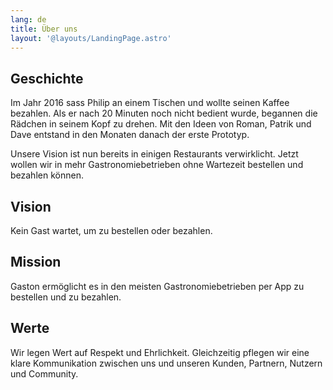 ```yaml
---
lang: de
title: Über uns
layout: '@layouts/LandingPage.astro'
---
```


## Geschichte

Im Jahr 2016 sass Philip an einem Tischen und wollte seinen Kaffee bezahlen. Als er nach 20 Minuten noch nicht bedient wurde, begannen die Rädchen in seinem Kopf zu drehen. Mit den Ideen von Roman, Patrik und Dave entstand in den Monaten danach der erste Prototyp.

Unsere Vision ist nun bereits in einigen Restaurants verwirklicht. Jetzt wollen wir in mehr Gastronomiebetrieben ohne Wartezeit bestellen und bezahlen können.

## Vision

Kein Gast wartet, um zu bestellen oder bezahlen.

## Mission

Gaston ermöglicht es in den meisten Gastronomiebetrieben per App zu bestellen und zu bezahlen.

## Werte

Wir legen Wert auf Respekt und Ehrlichkeit. Gleichzeitig pflegen wir eine klare Kommunikation zwischen uns und unseren Kunden, Partnern, Nutzern und Community.
